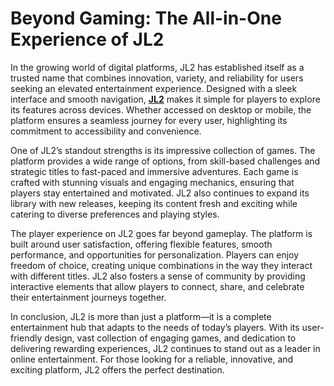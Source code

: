 # Beyond Gaming: The All-in-One Experience of JL2

In the growing world of digital platforms, JL2 has established itself as a trusted name that combines innovation, variety, and reliability for users seeking an elevated entertainment experience. Designed with a sleek interface and smooth navigation, **[JL2](https://jl2.site)** makes it simple for players to explore its features across devices. Whether accessed on desktop or mobile, the platform ensures a seamless journey for every user, highlighting its commitment to accessibility and convenience.

One of JL2’s standout strengths is its impressive collection of games. The platform provides a wide range of options, from skill-based challenges and strategic titles to fast-paced and immersive adventures. Each game is crafted with stunning visuals and engaging mechanics, ensuring that players stay entertained and motivated. JL2 also continues to expand its library with new releases, keeping its content fresh and exciting while catering to diverse preferences and playing styles.

The player experience on JL2 goes far beyond gameplay. The platform is built around user satisfaction, offering flexible features, smooth performance, and opportunities for personalization. Players can enjoy freedom of choice, creating unique combinations in the way they interact with different titles. JL2 also fosters a sense of community by providing interactive elements that allow players to connect, share, and celebrate their entertainment journeys together.

In conclusion, JL2 is more than just a platform—it is a complete entertainment hub that adapts to the needs of today’s players. With its user-friendly design, vast collection of engaging games, and dedication to delivering rewarding experiences, JL2 continues to stand out as a leader in online entertainment. For those looking for a reliable, innovative, and exciting platform, JL2 offers the perfect destination.